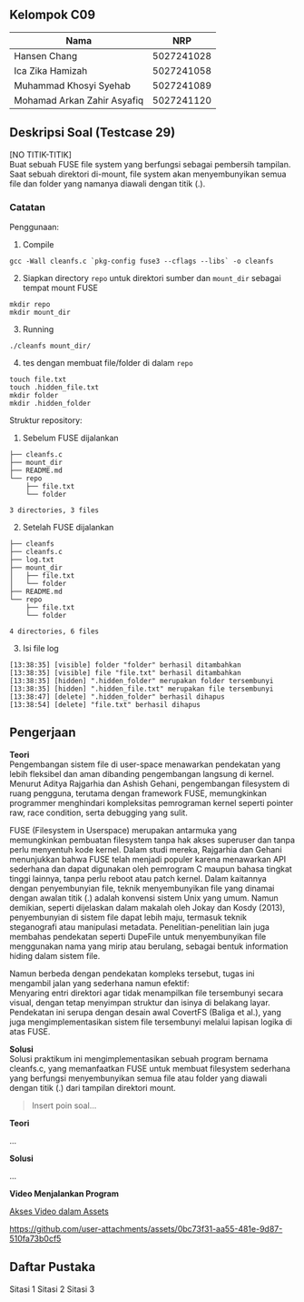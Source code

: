## Kelompok C09

| Nama                        | NRP        |
| --------------------------- | ---------- |
| Hansen Chang                | 5027241028 |
| Ica Zika Hamizah            | 5027241058 |
| Muhammad Khosyi Syehab      | 5027241089 |
| Mohamad Arkan Zahir Asyafiq | 5027241120 |

## Deskripsi Soal (Testcase 29)

[NO TITIK-TITIK]    
Buat sebuah FUSE file system yang berfungsi sebagai pembersih tampilan. Saat sebuah direktori di-mount, file system akan menyembunyikan semua file dan folder yang namanya diawali dengan titik (.).

### Catatan    
Penggunaan:
1. Compile 
```
gcc -Wall cleanfs.c `pkg-config fuse3 --cflags --libs` -o cleanfs
```

2. Siapkan directory `repo` untuk direktori sumber dan `mount_dir` sebagai tempat mount FUSE
```
mkdir repo
mkdir mount_dir
```

3. Running
```
./cleanfs mount_dir/
```

4. tes dengan membuat file/folder di dalam `repo`
```
touch file.txt
touch .hidden_file.txt
mkdir folder
mkdir .hidden_folder
```

Struktur repository:

1. Sebelum FUSE dijalankan
```
├── cleanfs.c
├── mount_dir
├── README.md
└── repo
    ├── file.txt
    └── folder

3 directories, 3 files
```

2. Setelah FUSE dijalankan
```
├── cleanfs
├── cleanfs.c
├── log.txt
├── mount_dir
│   ├── file.txt
│   └── folder
├── README.md
└── repo
    ├── file.txt
    └── folder

4 directories, 6 files
```

3. Isi file log
```
[13:38:35] [visible] folder "folder" berhasil ditambahkan
[13:38:35] [visible] file "file.txt" berhasil ditambahkan
[13:38:35] [hidden] ".hidden_folder" merupakan folder tersembunyi
[13:38:35] [hidden] ".hidden_file.txt" merupakan file tersembunyi
[13:38:47] [delete] ".hidden_folder" berhasil dihapus
[13:38:54] [delete] "file.txt" berhasil dihapus
```

## Pengerjaan
**Teori**    
Pengembangan sistem file di user-space menawarkan pendekatan yang lebih fleksibel dan aman dibanding pengembangan langsung di kernel. Menurut Aditya Rajgarhia dan Ashish Gehani, pengembangan filesystem di 
ruang pengguna, terutama dengan framework FUSE, memungkinkan programmer menghindari kompleksitas pemrograman kernel seperti pointer raw, race condition, serta debugging yang sulit.

FUSE (Filesystem in Userspace) merupakan antarmuka yang memungkinkan pembuatan filesystem tanpa hak akses superuser dan tanpa perlu menyentuh kode kernel. Dalam studi mereka, Rajgarhia dan Gehani menunjukkan 
bahwa FUSE telah menjadi populer karena menawarkan API sederhana dan dapat digunakan oleh pemrogram C maupun bahasa tingkat tinggi lainnya, tanpa perlu reboot atau patch kernel. Dalam kaitannya dengan 
penyembunyian file, teknik menyembunyikan file yang dinamai dengan awalan titik (.) adalah konvensi sistem Unix yang umum. Namun demikian, seperti dijelaskan dalam makalah oleh Jokay dan 
Kosdy (2013), penyembunyian di sistem file dapat lebih maju, termasuk teknik steganografi atau manipulasi metadata. Penelitian-penelitian lain juga membahas pendekatan seperti DupeFile untuk menyembunyikan file 
menggunakan nama yang mirip atau berulang, sebagai bentuk information hiding dalam sistem file.

Namun berbeda dengan pendekatan kompleks tersebut, tugas ini mengambil jalan yang sederhana namun efektif:    
Menyaring entri direktori agar tidak menampilkan file tersembunyi secara visual, dengan tetap menyimpan struktur dan isinya di belakang layar. Pendekatan ini serupa dengan desain awal CovertFS (Baliga et al.), 
yang juga mengimplementasikan sistem file tersembunyi melalui lapisan logika di atas FUSE.

**Solusi**    
Solusi praktikum ini mengimplementasikan sebuah program bernama cleanfs.c, yang memanfaatkan FUSE untuk membuat filesystem sederhana yang berfungsi menyembunyikan
semua file atau folder yang diawali dengan titik (.) dari tampilan direktori mount.

> Insert poin soal...

**Teori**

...

**Solusi**

...

**Video Menjalankan Program**


[Akses Video dalam Assets](./assets/demo%20fp-sisop.mp4)

https://github.com/user-attachments/assets/0bc73f31-aa55-481e-9d87-510fa73b0cf5

## Daftar Pustaka

Sitasi 1
Sitasi 2
Sitasi 3
